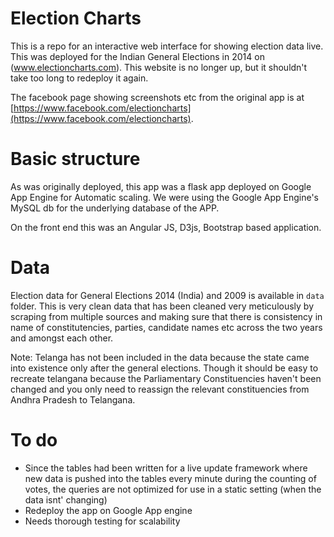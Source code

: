 # Election Charts

This is a repo for an interactive web interface for showing election data live. This was deployed for the Indian General Elections in 2014 on (www.electioncharts.com). This website is no longer up, but it shouldn't take too long to redeploy it again. 

The facebook page showing screenshots etc from the original app is at [https://www.facebook.com/electioncharts](https://www.facebook.com/electioncharts). 


# Basic structure

As was originally deployed, this app was a flask app deployed on Google App Engine for Automatic scaling. We were using the Google App Engine's MySQL db for the underlying database of the APP. 

On the front end this was an Angular JS, D3js, Bootstrap based application. 

# Data

Election data for General Elections 2014 (India) and 2009 is available in `data` folder. This is very clean data that has been cleaned very meticulously by scraping from multiple sources and making sure that there is consistency in name of constitutencies, parties, candidate names etc across the two years and amongst each other. 

Note: Telanga has not been included in the data because the state came into existence only after the general elections. Though it should be easy to recreate telangana because the Parliamentary Constituencies haven't been changed and you only need to reassign the relevant constituencies from Andhra Pradesh to Telangana. 

# To do 

- Since the tables had been written for a live update framework where new data is pushed into the tables every minute during the counting of votes, the queries are not optimized for use in a static setting (when the data isnt' changing)
- Redeploy the app on Google App engine
- Needs thorough testing for scalability








